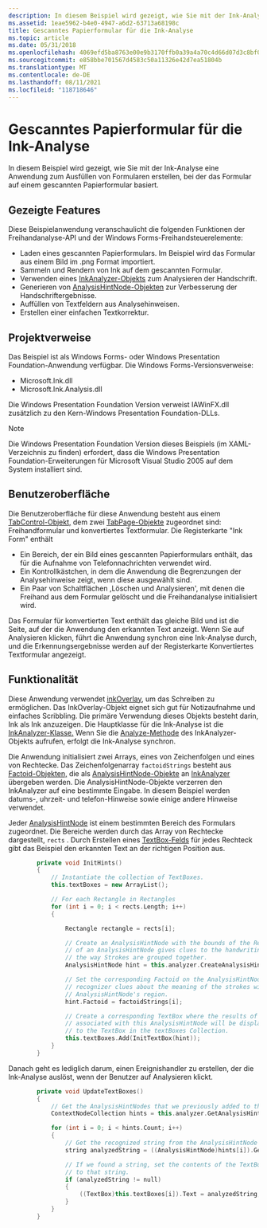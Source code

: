 ```yaml
---
description: In diesem Beispiel wird gezeigt, wie Sie mit der Ink-Analyse eine Anwendung zum Ausfüllen von Formularen erstellen, bei der das Formular auf einem gescannten Papierformular basiert.
ms.assetid: 1eae5962-b4e0-4947-a6d2-63713a68198c
title: Gescanntes Papierformular für die Ink-Analyse
ms.topic: article
ms.date: 05/31/2018
ms.openlocfilehash: 4069efd5ba8763e00e9b3170ffb0a39a4a70c4d66d07d3c8bf08bc3688f57ed0
ms.sourcegitcommit: e858bbe701567d4583c50a11326e42d7ea51804b
ms.translationtype: MT
ms.contentlocale: de-DE
ms.lasthandoff: 08/11/2021
ms.locfileid: "118718646"
---
```

# <a name="ink-analysis-scanned-paper-form"></a>Gescanntes Papierformular für die Ink-Analyse

In diesem Beispiel wird gezeigt, wie Sie mit der Ink-Analyse eine Anwendung zum Ausfüllen von Formularen erstellen, bei der das Formular auf einem gescannten Papierformular basiert.

## <a name="features-demonstrated"></a>Gezeigte Features

Diese Beispielanwendung veranschaulicht die folgenden Funktionen der Freihandanalyse-API und der Windows Forms-Freihandsteuerelemente:

-   Laden eines gescannten Papierformulars. Im Beispiel wird das Formular aus einem Bild im .png Format importiert.
-   Sammeln und Rendern von Ink auf dem gescannten Formular.
-   Verwenden eines [InkAnalyzer-Objekts](/previous-versions/ms583671(v=vs.100)) zum Analysieren der Handschrift.
-   Generieren von [AnalysisHintNode-Objekten](/previous-versions/ms573018(v=vs.100)) zur Verbesserung der Handschriftergebnisse.
-   Auffüllen von Textfeldern aus Analysehinweisen.
-   Erstellen einer einfachen Textkorrektur.

## <a name="project-references"></a>Projektverweise

Das Beispiel ist als Windows Forms- oder Windows Presentation Foundation-Anwendung verfügbar. Die Windows Forms-Versionsverweise:

-   Microsoft.Ink.dll
-   Microsoft.Ink.Analysis.dll

Die Windows Presentation Foundation Version verweist IAWinFX.dll zusätzlich zu den Kern-Windows Presentation Foundation-DLLs.

> [!Note]  
> Die Windows Presentation Foundation Version dieses Beispiels (im XAML-Verzeichnis zu finden) erfordert, dass die Windows Presentation Foundation-Erweiterungen für Microsoft Visual Studio 2005 auf dem System installiert sind.

 

## <a name="user-interface"></a>Benutzeroberfläche

Die Benutzeroberfläche für diese Anwendung besteht aus einem [TabControl-Objekt,](/dotnet/api/system.windows.forms.tabcontrol?view=netcore-3.1) dem zwei [TabPage-Objekte](/dotnet/api/system.windows.forms.tabpage?view=netcore-3.1) zugeordnet sind: Freihandformular und konvertiertes Textformular. Die Registerkarte "Ink Form" enthält

-   Ein Bereich, der ein Bild eines gescannten Papierformulars enthält, das für die Aufnahme von Telefonnachrichten verwendet wird.
-   Ein Kontrollkästchen, in dem die Anwendung die Begrenzungen der Analysehinweise zeigt, wenn diese ausgewählt sind.
-   Ein Paar von Schaltflächen ,Löschen und Analysieren', mit denen die Freihand aus dem Formular gelöscht und die Freihandanalyse initialisiert wird.

Das Formular für konvertierten Text enthält das gleiche Bild und ist die Seite, auf der die Anwendung den erkannten Text anzeigt. Wenn Sie auf Analysieren klicken, führt die Anwendung synchron eine Ink-Analyse durch, und die Erkennungsergebnisse werden auf der Registerkarte Konvertiertes Textformular angezeigt.

## <a name="functionality"></a>Funktionalität

Diese Anwendung verwendet [inkOverlay,](/previous-versions/ms552322(v=vs.100)) um das Schreiben zu ermöglichen. Das InkOverlay-Objekt eignet sich gut für Notizaufnahme und einfaches Scribbling. Die primäre Verwendung dieses Objekts besteht darin, Ink als Ink anzuzeigen. Die Hauptklasse für die Ink-Analyse ist die [InkAnalyzer-Klasse.](/previous-versions/ms583671(v=vs.100)) Wenn Sie die [Analyze-Methode](/previous-versions/ms568971(v=vs.100)) des InkAnalyzer-Objekts aufrufen, erfolgt die Ink-Analyse synchron.

Die Anwendung initialisiert zwei Arrays, eines von Zeichenfolgen und eines von Rechtecke. Das Zeichenfolgenarray `factoidStrings` besteht aus [Factoid-Objekten,](/previous-versions/ms583657(v=vs.100)) die als [AnalysisHintNode-Objekte](/previous-versions/ms573018(v=vs.100)) an [InkAnalyzer](/previous-versions/ms583671(v=vs.100)) übergeben werden. Die AnalysisHintNode-Objekte verzerren den InkAnalyzer auf eine bestimmte Eingabe. In diesem Beispiel werden datums-, uhrzeit- und telefon-Hinweise sowie einige andere Hinweise verwendet.

Jeder [AnalysisHintNode](/previous-versions/ms573018(v=vs.100)) ist einem bestimmten Bereich des Formulars zugeordnet. Die Bereiche werden durch das Array von Rechtecke dargestellt, `rects` . Durch Erstellen eines [TextBox-Felds](/dotnet/api/system.windows.forms.textbox?view=netcore-3.1) für jedes Rechteck gibt das Beispiel den erkannten Text an der richtigen Position aus.


```C++
        private void InitHints()
        {
            // Instantiate the collection of TextBoxes.
            this.textBoxes = new ArrayList();

            // For each Rectangle in Rectangles
            for (int i = 0; i < rects.Length; i++)
            {

                Rectangle rectangle = rects[i];

                // Create an AnalysisHintNode with the bounds of the Rectangle.  The bounds
                // of an AnalysisHintNode gives clues to the handwriting recognizer about
                // the way Strokes are grouped together.
                AnalysisHintNode hint = this.analyzer.CreateAnalysisHint(rectangle);

                // Set the corresponding Factoid on the AnalysisHintNode.  This gives the 
                // recognizer clues about the meaning of the strokes within the 
                // AnalysisHintNode's region.
                hint.Factoid = factoidStrings[i];

                // Create a corresponding TextBox where the results of the analysis
                // associated with this AnalysisHintNode will be displayed.  Store the reference
                // to the TextBox in the textBoxes Collection.
                this.textBoxes.Add(InitTextBox(hint));
            }
        }
```



Danach geht es lediglich darum, einen Ereignishandler zu erstellen, der die Ink-Analyse auslöst, wenn der Benutzer auf Analysieren klickt.


```C++
        private void UpdateTextBoxes()
        {
            // Get the AnalysisHintNodes that we previously added to the InkAnalyzer.
            ContextNodeCollection hints = this.analyzer.GetAnalysisHints();

            for (int i = 0; i < hints.Count; i++)
            {
                // Get the recognized string from the AnalysisHintNode
                string analyzedString = ((AnalysisHintNode)hints[i]).GetRecognizedString();

                // If we found a string, set the contents of the TextBox
                // to that string.
                if (analyzedString != null)
                {
                    ((TextBox)this.textBoxes[i]).Text = analyzedString;
                }
            }
        }
```



 

 
